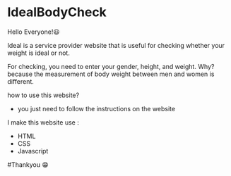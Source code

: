 # IdealBodyCheck
Hello Everyone!:smiley: 

Ideal is a service provider website that is useful for checking whether your weight is ideal or not.

For checking, you need to enter your gender, height, and weight. Why? because the measurement of body weight between men and women is different.

how to use this website?
- you just need to follow the instructions on the website

I make this website use :
- HTML
- CSS
- Javascript

#Thankyou :grin:
